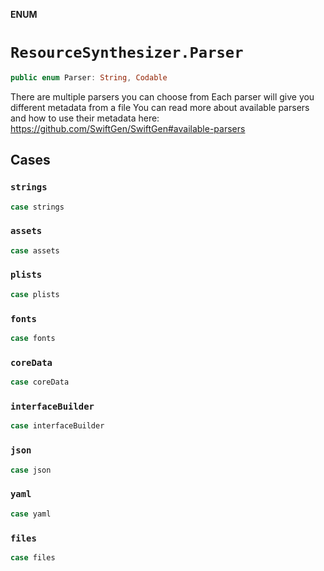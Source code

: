 **ENUM**

# `ResourceSynthesizer.Parser`

```swift
public enum Parser: String, Codable
```

There are multiple parsers you can choose from
Each parser will give you different metadata from a file
You can read more about available parsers and how to use their metadata here:
https://github.com/SwiftGen/SwiftGen#available-parsers

## Cases
### `strings`

```swift
case strings
```

### `assets`

```swift
case assets
```

### `plists`

```swift
case plists
```

### `fonts`

```swift
case fonts
```

### `coreData`

```swift
case coreData
```

### `interfaceBuilder`

```swift
case interfaceBuilder
```

### `json`

```swift
case json
```

### `yaml`

```swift
case yaml
```

### `files`

```swift
case files
```

